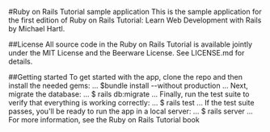 #Ruby on Rails Tutorial sample application
This is the sample application for the first edition of Ruby on Rails Tutorial: Learn Web Development with Rails by Michael Hartl.

##License
All source code in the Ruby on Rails Tutorial is available jointly under the MIT License and the Beerware License. See LICENSE.md for details.

##Getting started
To get started with the app, clone the repo and then install the needed gems:
...
$bundle install --without production
...
Next, migrate the database:
...
$ rails db:migrate
...
Finally, run the test suite to verify that everything is working correctly:
...
$ rails test
...
If the test suite passes, you'll be ready to run the app in a local server:
...
$ rails server
...
For more information, see the Ruby on Rails Tutorial book
